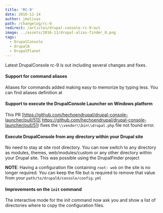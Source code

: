 ```yaml
---
title: 'RC-9'
date: 2016-11-14
author: jmolivas
path: /changelog/rc-9
redirect: /articles/drupal-console-rc-9-out
image: ../assets/2016-11/drupal-alias-finder_0.png
tags:
  - DrupalConsole
  - drupal8
  - DrupalPlanet
---
```


Latest DrupalConsole rc-9 is out including several changes and fixes.

#### Support for command aliases

Aliases for commands added making easy to memorize by typing less. You can find aliases definition at 

#### Support to execute the DrupalConsole Launcher on Windows platform

This PR [https://github.com/hechoendrupal/drupal-console-launcher/pull/51]( https://github.com/hechoendrupal/drupal-console-launcher/pull/51) fixes the `\\vendor\\bin\\drupal.php` file not found error.

#### Execute DrupalConsole from any directory within your Drupal site

No need to stay at site root directory. You can now switch to any directory as modules, themes, web/modules/custom or any other directory within your Drupal site. This was possible using the DrupalFinder project 

**NOTE**: Having a configuration file containing `root: web` on the site is no longer required. You can keep the file but is required to remove that value from your `path/to/drupal8/console/config.yml`

#### Improvements on the `init` command 

The interactive mode for the init command now ask you and show a list of directories where to copy the configuration files.
